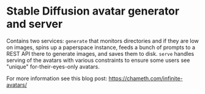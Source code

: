 # Stable Diffusion avatar generator and server

Contains two services: `generate` that monitors directories and if they are
low on images, spins up a paperspace instance, feeds a bunch of prompts to
a REST API there to generate images, and saves them to disk. `serve` handles
serving of the avatars with various constraints to ensure some users see
"unique" for-their-eyes-only avatars.

For more information see this blog post: https://chameth.com/infinite-avatars/
